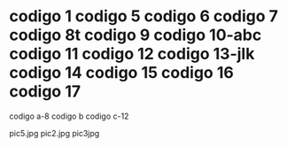 codigo 1
codigo 5
codigo 6
codigo 7
codigo 8t
codigo 9
codigo 10-abc
codigo 11
codigo 12
codigo 13-jlk
codigo 14
codigo 15
codigo 16
codigo 17
=======
codigo a-8
codigo b
codigo c-12

pic5.jpg
pic2.jpg
pic3jpg

